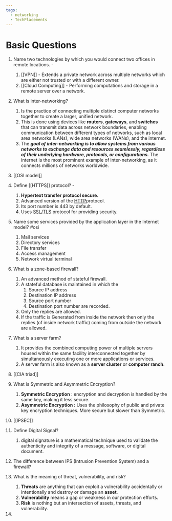 ```yaml
---
tags:
  - networking
  - TechPlacements
---
```

# Basic Questions 

1. Name two technologies by which you would connect two offices in remote locations. - 
	1. [[VPN]] - Extends a private network across multiple networks which are either not trusted or with a different owner.
	3. [[Cloud Computing]] - Performing computations and storage in a remote server over a network. 

2. What is inter-networking? 
	1. Is the practice of connecting multiple distinct computer networks together to create a larger, unified network. 
	2. This is done using devices like **routers**, **gateways**, and **switches** that can transmit data across network boundaries, enabling communication between different types of networks, such as local area networks (LANs), wide area networks (WANs), and the internet.
	3. The ***goal of inter-networking is to allow systems from various networks to exchange data and resources seamlessly, regardless of their underlying hardware, protocols, or configurations.*** The internet is the most prominent example of inter-networking, as it connects millions of networks worldwide.

3. [[OSI model]]

5. Define [[HTTPS]] protocol? - 
	1. **Hypertext transfer protocol secure.** 
	2. Advanced version of the [HTTP](https://www.geeksforgeeks.org/http-full-form/)protocol. 
	4. Its port number is 443 by default. 
	5. Uses [SSL/TLS](https://www.geeksforgeeks.org/what-is-ssl-tls-handshake/) protocol for providing security.

6. Name some services provided by the application layer in the Internet model? #osi
	1. Mail services
	2. Directory services
	3. File transfer
	4. Access management
	5. Network virtual terminal

7. What is a zone-based firewall?
	1. An advanced method of stateful firewall. 
	2. A stateful database is maintained in which the 
		1. Source IP address
		2. Destination IP address 
		3. Source port number 
		4. Destination port number are recorded. 
	3. Only the replies are allowed. 
	4. If the traffic is Generated from inside the network then only the replies (of inside network traffic) coming from outside the network are allowed.

7. What is a server farm? 
	1. It provides the combined computing power of multiple servers housed within the same facility interconnected together by simultaneously executing one or more applications or services. 
	3. A server farm is also known as a **server cluster** or **computer ranch**.
	
8. [[CIA triad]]

10. What is Symmetric and Asymmetric Encryption?
	1. **Symmetric Encryption** : encryption and decryption is handled by the same key, making it less secure.
	2. **Asymmetric Encryption :** Uses the philosophy of public and private key encryption techniques. More secure but slower than Symmetric. 
	
11. [[IPSEC]]

13. Define Digital Signal? 
	1. digital signature is a mathematical technique used to validate the authenticity and integrity of a message, software, or digital document.

14. The difference between IPS (Intrusion Prevention System) and a firewall? 
15. What is the meaning of threat, vulnerability, and risk?
	1. **Threats** are anything that can exploit a vulnerability accidentally or intentionally and destroy or damage an ****asset****.
	2. **Vulnerability** means a gap or weakness in our protection efforts.
	3. **Risk** is nothing but an intersection of assets, threats, and vulnerability.
16. 
